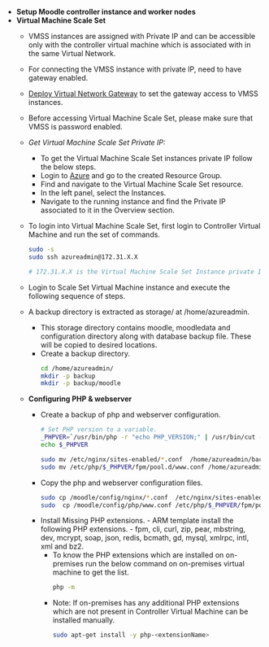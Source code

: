 -   **Setup Moodle controller instance and worker nodes**    
-   **Virtual Machine Scale Set**
    -   VMSS instances are assigned with Private IP and can be accessible only with the controller virtual machine which is associated with in the same Virtual Network.
    -   For connecting the VMSS instance with private IP, need to have gateway enabled. 
    -   [Deploy Virtual Network Gateway](/vpngateway.md) to set the gateway access to VMSS instances. 
    -   Before accessing Virtual Machine Scale Set, please make sure that VMSS is password enabled.
    -   *Get Virtual Machine Scale Set Private IP:*
        -   To get the Virtual Machine Scale Set instances private IP follow the below steps.
        -   Login to [Azure](portal.azure.com) and go to the created Resource Group.
        -   Find and navigate to the Virtual Machine Scale Set resource.
        -   In the left panel, select the Instances.
        -   Navigate to the running instance and find the Private IP associated to it in the Overview section.
    
    -   To login into Virtual Machine Scale Set, first login to Controller Virtual Machine and run the set of commands.
        ```bash
        sudo -s
        sudo ssh azureadmin@172.31.X.X 

        # 172.31.X.X is the Virtual Machine Scale Set Instance private IP.
        ```
    -   Login to Scale Set Virtual Machine instance and execute the following sequence of steps.
    
    -   A backup directory is extracted as storage/ at /home/azureadmin.
        -   This storage directory contains moodle, moodledata and configuration directory along with database backup file. These will be copied to desired locations.
        - Create a backup directory.
            ```bash
            cd /home/azureadmin/
            mkdir -p backup
            mkdir -p backup/moodle
            ```
        
    - **Configuring PHP & webserver**
        - Create a backup of php and webserver configuration.
            ```bash
            # Set PHP version to a variable.
            _PHPVER=`/usr/bin/php -r "echo PHP_VERSION;" | /usr/bin/cut -c 1,2,3`
            echo $_PHPVER

            sudo mv /etc/nginx/sites-enabled/*.conf  /home/azureadmin/backup/
            sudo mv /etc/php/$_PHPVER/fpm/pool.d/www.conf /home/azureadmin/backup/www.conf  
            ```
        - Copy the php and webserver configuration files.
            ```bash
            sudo cp /moodle/config/nginx/*.conf  /etc/nginx/sites-enabled/
            sudo  cp /moodle/config/php/www.conf /etc/php/$_PHPVER/fpm/pool.d/ 
            ```
        -   Install Missing PHP extensions.
                - ARM template install the following PHP extensions.
                    - fpm, cli, curl, zip, pear, mbstring, dev, mcrypt, soap, json, redis, bcmath, gd, mysql, xmlrpc, intl, xml and bz2.
            -   To know the PHP extensions which are installed on on-premises run the below command on on-premises virtual machine to get the list.
                ```bash
                php -m
                ```
            - Note: If on-premises has any additional PHP extensions which are not present in Controller Virtual Machine can be installed manually.
                ```bash
                sudo apt-get install -y php-<extensionName>
                ```